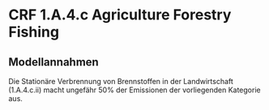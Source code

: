 # CRF 1.A.4.c Agriculture Forestry Fishing

## Modellannahmen
Die Stationäre Verbrennung von Brennstoffen in der Landwirtschaft (1.A.4.c.ii) macht ungefähr 50% der Emissionen der 
vorliegenden Kategorie aus.
